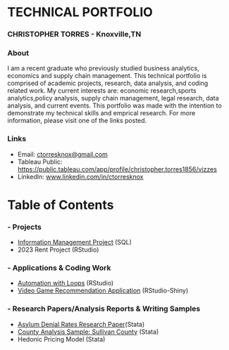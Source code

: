 # TECHNICAL PORTFOLIO
### CHRISTOPHER TORRES - Knoxville,TN

### About 
I am a recent graduate who previously studied business analytics, economics and supply chain management. This technical portfolio is comprised of academic projects, research, data analysis, and coding related work. My current interests are: economic research,sports analytics,policy analysis, supply chain management, legal research, data analysis, and current events. This portfolio was made with the intention to demonstrate my technical skills and emprical research. For more information, please visit one of the links posted.

### Links
- Email: ctorresknox@gmail.com
- Tableau Public: https://public.tableau.com/app/profile/christopher.torres1856/vizzes
- LinkedIn: www.linkedin.com/in/ctorresknox



# Table of Contents 
### - Projects
- [Information Management Project](https://github.com/CTorresKnox/Technical-Portfolio/blob/main/Projects/INMT%20Project.md) (SQL) 
- 2023 Rent Project (RStudio)
  
### - Applications & Coding Work 
- [Automation with Loops](https://github.com/CTorresKnox/Technical-Portfolio/blob/main/Applications%20%26%20Coding%20Work/Automation%20with%20Loops.md) (RStudio)
- [Video Game Recommendation Application](https://github.com/CTorresKnox/Technical-Portfolio/blob/main/Applications%20%26%20Coding%20Work/Video%20Game%20Recommender%20App.md) (RStudio-Shiny)
  
### - Research Papers/Analysis Reports & Writing Samples
- [Asylum Denial Rates Research Paper](https://github.com/CTorresKnox/Technical-Portfolio/blob/main/Research%20Papers/Analysis%20Reports%20%26%20Writing%20Samples/Asylum%20Denial%20Rates%20Research%20Paper.md)(Stata) 
- [County Analysis Sample: Sullivan County](https://github.com/CTorresKnox/Technical-Portfolio/blob/main/Research%20Papers/Analysis%20Reports%20%26%20Writing%20Samples/County%20Analysis%20Sample.md) (Stata)
- Hedonic Pricing Model (Stata) 
  
